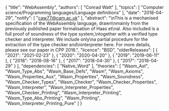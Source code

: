 {
    "title": "WebAssembly",
    "authors": [
        "Conrad Watt"
    ],
    "topics": [
        "Computer science/Programming languages/Language definitions"
    ],
    "date": "2018-04-29",
    "notify": [
        "caw77@cam.ac.uk"
    ],
    "abstract": "\nThis is a mechanised specification of the WebAssembly language, drawn\nmainly from the previously published paper formalisation of Haas et\nal. Also included is a full proof of soundness of the type system,\ntogether with a verified type checker and interpreter. We include only\na partial procedure for the extraction of the type checker and\ninterpreter here. For more details, please see our paper in CPP 2018.",
    "licence": "BSD",
    "olderReleases": [
        {
            "2021": "2021-02-23"
        },
        {
            "2020": "2020-04-20"
        },
        {
            "2019": "2019-06-11"
        },
        {
            "2018": "2018-08-16"
        },
        {
            "2017": "2018-04-30"
        },
        {
            "2017": "2018-04-29"
        }
    ],
    "dependencies": [
        "Native_Word"
    ],
    "theories": [
        "Wasm_Ast",
        "Wasm_Type_Abs",
        "Wasm_Base_Defs",
        "Wasm",
        "Wasm_Axioms",
        "Wasm_Properties_Aux",
        "Wasm_Properties",
        "Wasm_Soundness",
        "Wasm_Checker_Types",
        "Wasm_Checker",
        "Wasm_Checker_Properties",
        "Wasm_Interpreter",
        "Wasm_Interpreter_Properties",
        "Wasm_Checker_Printing",
        "Wasm_Interpreter_Printing",
        "Wasm_Type_Abs_Printing",
        "Wasm_Printing",
        "Wasm_Interpreter_Printing_Pure"
    ]
}